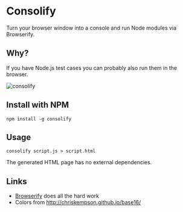 # Consolify

Turn your browser window into a console and run Node modules via Browserify.

## Why?

If you have Node.js test cases you can probably also run them in the browser.

![consolify](http://maxantoni.de/img/consolify.png)


## Install with NPM

```
npm install -g consolify
```

## Usage

```
consolify script.js > script.html
```

The generated HTML page has no external dependencies.

## Links

- [Browserify](http://browserify.org) does all the hard work
- Colors from <http://chriskempson.github.io/base16/>

